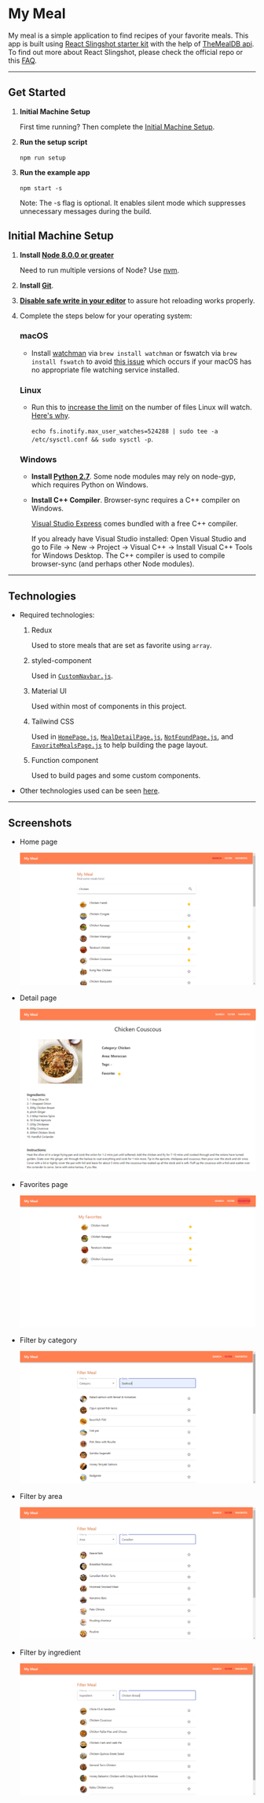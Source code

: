 # My Meal

My meal is a simple application to find recipes of your favorite meals. This app is built using [React Slingshot starter kit](https://github.com/coryhouse/react-slingshot) with the help of [TheMealDB api](https://www.themealdb.com/api.php). To find out more about React Slingshot, please check the official repo or this [FAQ](https://github.com/coryhouse/react-slingshot/blob/master/docs/FAQ.md).

---

## Get Started

1. **Initial Machine Setup**

    First time running? Then complete the [Initial Machine Setup](#initial-machine-setup).

2. **Run the setup script**

    `npm run setup`

3. **Run the example app**

    `npm start -s`

    Note: The -s flag is optional. It enables silent mode which suppresses unnecessary messages during the build.

## Initial Machine Setup

1. **Install [Node 8.0.0 or greater](https://nodejs.org)**

    Need to run multiple versions of Node? Use [nvm](https://github.com/creationix/nvm).

2. **Install [Git](https://git-scm.com/downloads)**.

3. **[Disable safe write in your editor](https://webpack.js.org/guides/development/#adjusting-your-text-editor)** to assure hot reloading works properly.

4. Complete the steps below for your operating system:

    ### macOS

    * Install [watchman](https://facebook.github.io/watchman/) via `brew install watchman` or fswatch via `brew install fswatch` to avoid [this issue](https://github.com/facebook/create-react-app/issues/871) which occurs if your macOS has no appropriate file watching service installed.

    ### Linux

    * Run this to [increase the limit](http://stackoverflow.com/questions/16748737/grunt-watch-error-waiting-fatal-error-watch-enospc) on the number of files Linux will watch. [Here's why](https://github.com/coryhouse/react-slingshot/issues/6).

        `echo fs.inotify.max_user_watches=524288 | sudo tee -a /etc/sysctl.conf && sudo sysctl -p`.

    ### Windows
    
    * **Install [Python 2.7](https://www.python.org/downloads/)**. Some node modules may rely on node-gyp, which requires Python on Windows.
    * **Install C++ Compiler**. Browser-sync requires a C++ compiler on Windows.
    
      [Visual Studio Express](https://www.visualstudio.com/en-US/products/visual-studio-express-vs) comes bundled with a free C++ compiler.
      
      If you already have Visual Studio installed:
      Open Visual Studio and go to File -> New -> Project -> Visual C++ -> Install Visual C++ Tools for Windows Desktop.
      The C++ compiler is used to compile browser-sync (and perhaps other Node modules).

---

## Technologies

- Required technologies:
    1. Redux
    
        Used to store meals that are set as favorite using `array`. 

    2. styled-component

        Used in [`CustomNavbar.js`](src/components/custom/CustomNavbar.js).

    3. Material UI

        Used within most of components in this project.

    4. Tailwind CSS

        Used in [`HomePage.js`](src/components/HomePage.js), [`MealDetailPage.js`](src/components/MealDetailPage.js), [`NotFoundPage.js`](src/components/NotFoundPage.js), and [`FavoriteMealsPage.js`](src/components/containers/FavoriteMealsPage.js) to help building the page layout.

    5. Function component

        Used to build pages and some custom components.

- Other technologies used can be seen [here](https://github.com/coryhouse/react-slingshot#technologies).

---

## Screenshots

- Home page
  
  ![Home page](res/HomePage.png)

- Detail page

  ![Detail page](res/DetailPage.png)

- Favorites page

  ![Favorites page](res/Favorites.png)

- Filter by category

  ![Filter by category](res/FilterCategory.png)

- Filter by area

  ![Filter by area](res/FilterArea.png)

- Filter by ingredient

  ![Filter by ingredient](res/FilterIngredient.png)
